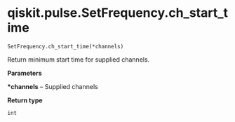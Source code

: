 # qiskit.pulse.SetFrequency.ch\_start\_time

`SetFrequency.ch_start_time(*channels)`

Return minimum start time for supplied channels.

**Parameters**

**\*channels** – Supplied channels

**Return type**

`int`
